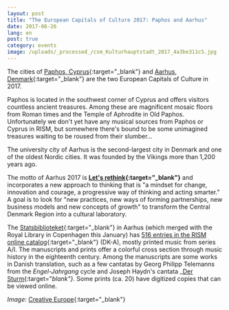 ```yaml
---
layout: post
title: "The European Capitals of Culture 2017: Paphos and Aarhus"
date: 2017-06-26
lang: en
post: true
category: events
image: /uploads/_processed_/csm_Kulturhauptstadt_2017_4a3be311c5.jpg
---
```



The cities of [Paphos, Cyprus](http://www.pafos2017.eu/?lang=en){:target="_blank"} and [Aarhus, Denmark](http://www.aarhus2017.dk/en/){:target="_blank"} are the two European Capitals of Culture in 2017.

Paphos is located in the southwest corner of Cyprus and offers visitors countless ancient treasures. Among these are magnificent mosaic floors from Roman times and the Temple of Aphrodite in Old Paphos. Unfortunately we don't yet have any musical sources from Paphos or Cyprus in RISM, but somewhere there's bound to be some unimagined treasures waiting to be roused from their slumber…

The university city of Aarhus is the second-largest city in Denmark and one of the oldest Nordic cities. It was founded by the Vikings more than 1,200 years ago.

The motto of Aarhus 2017 is **[Let's rethink](http://www.aarhus2017.dk/en/about-us/what-is-aarhus-2017/lets-rethink/){:target="_blank"}** and incorporates a new approach to thinking that is "a mindset for change, innovation and courage, a progressive way of thinking and acting smarter." A goal is to look for "new practices, new ways of forming partnerships, new business models and new concepts of growth" to transform the Central Denmark Region into a cultural laboratory.

The [Statsbiblioteket](http://www.statsbiblioteket.dk/){:target="_blank"} in Aarhus (which merged with the Royal Library in Copenhagen this January) has [516 entries in the RISM online catalog](https://opac.rism.info/metaopac/search?View=rism&siglum=DK-A){:target="_blank"} (DK-A), mostly printed music from series A/I. The manuscripts and prints offer a colorful cross section through music history in the eighteenth century. Among the manuscripts are some works in Danish translation, such as a few cantatas by Georg Philipp Telemanns from the _Engel-Jahrgang_ cycle and Joseph Haydn's cantata _[Der Sturm](https://opac.rism.info/search?id=150203362){:target="_blank"}_. Some prints (ca. 20) have digitized copies that can be viewed online.



_Image_: [Creative Europe](https://ec.europa.eu/programmes/creative-europe/actions/capitals-culture_en){:target="_blank"}

<script type="text/javascript">var switchTo5x=true;</script><script type="text/javascript" src="http://w.sharethis.com/button/buttons.js"></script><script type="text/javascript">stLight.options({publisher: "9b601438-1ce1-49d8-bfd7-9cff5df54c17", doNotHash: false, doNotCopy: false, hashAddressBar: false});</script>